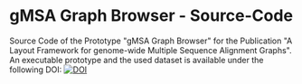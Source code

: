 # gMSA Graph Browser - Source-Code
Source Code of the Prototype "gMSA Graph Browser" for the Publication "A Layout Framework for genome-wide Multiple Sequence Alignment Graphs".
An executable prototype and the used dataset is available under the following DOI: [![DOI](https://zenodo.org/badge/DOI/10.5281/zenodo.10284922.svg)](https://doi.org/10.5281/zenodo.10284922)


